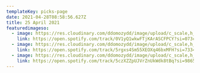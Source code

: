 ```yaml
---
templateKey: picks-page
date: 2021-04-28T08:58:56.627Z
title: 25 April 2021
featuredimageso:
  - image: https://res.cloudinary.com/ddomozydd/image/upload/c_scale,h_800/v1619599060/gok_bsw0uh.jpg
    link: https://open.spotify.com/track/0V1yQ1wkwFTjKArASCFPCY?si=073c2070d9e34b09
  - image: https://res.cloudinary.com/ddomozydd/image/upload/c_scale,h_800/v1619599260/bloody_zzelwa.jpg
    link: https://open.spotify.com/track/5rgxs4Sm55XEOXq46bxMFH?si=7334710ee5214195
  - image: https://res.cloudinary.com/ddomozydd/image/upload/c_scale,h_800/v1619599659/lmi_hdmxb0.jpg
    link: https://open.spotify.com/track/5czXZZpUJVrZnUkWdk8tBq?si=9865313cdc8b4f0a
---
```

